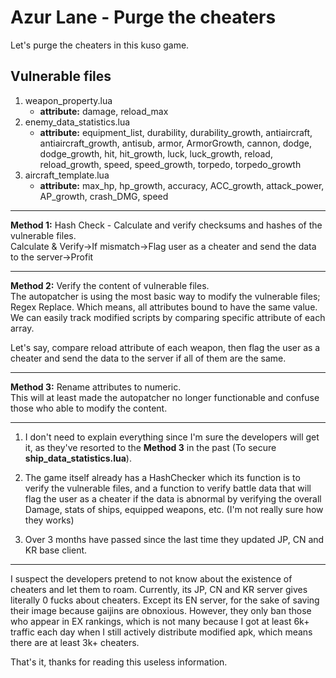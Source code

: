 # Azur Lane - Purge the cheaters
Let's purge the cheaters in this kuso game.

## Vulnerable files
1. weapon_property.lua
   - **attribute:** damage, reload_max
2. enemy_data_statistics.lua
   - **attribute:** equipment_list, durability, durability_growth, antiaircraft, antiaircraft_growth, antisub, armor, ArmorGrowth, cannon, dodge, dodge_growth, hit, hit_growth, luck, luck_growth, reload, reload_growth, speed, speed_growth, torpedo, torpedo_growth
3. aircraft_template.lua
   - **attribute:** max_hp, hp_growth, accuracy, ACC_growth, attack_power, AP_growth, crash_DMG, speed

---

**Method 1:** Hash Check - Calculate and verify checksums and hashes of the vulnerable files.\
Calculate & Verify->If mismatch->Flag user as a cheater and send the data to the server->Profit

---

**Method 2:** Verify the content of vulnerable files.\
The autopatcher is using the most basic way to modify the vulnerable files; Regex Replace. Which means, all attributes bound to have the same value. We can easily track modified scripts by comparing specific attribute of each array.

Let's say, compare reload attribute of each weapon, then flag the user as a cheater and send the data to the server if all of them are the same.

---

**Method 3:** Rename attributes to numeric.\
This will at least made the autopatcher no longer functionable and confuse those who able to modify the content.

---

1. I don't need to explain everything since I'm sure the developers will get it, as they've resorted to the **Method 3** in the past (To secure **ship_data_statistics.lua**).

2. The game itself already has a HashChecker which its function is to verify the vulnerable files, and a function to verify battle data that will flag the user as a cheater if the data is abnormal by verifying the overall Damage, stats of ships, equipped weapons, etc. (I'm not really sure how they works)

3. Over 3 months have passed since the last time they updated JP, CN and KR base client.

---

I suspect the developers pretend to not know about the existence of cheaters and let them to roam. Currently, its JP, CN and KR server gives literally 0 fucks about cheaters. Except its EN server, for the sake of saving their image because gaijins are obnoxious. However, they only ban those who appear in EX rankings, which is not many because I got at least 6k+ traffic each day when I still actively distribute modified apk, which means there are at least 3k+ cheaters.

That's it, thanks for reading this useless information.
